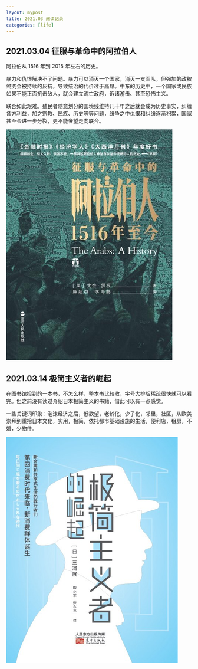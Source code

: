 ```yaml
---
layout: mypost
title: 2021.03 阅读记录
categories: [life]
---
```


## 2021.03.04 征服与革命中的阿拉伯人

阿拉伯从 1516 年到 2015 年左右的历史。

暴力和仇恨解决不了问题。暴力可以消灭一个国家，消灭一支军队，但强加的政权终究会被持续的反抗，导致统治的代价过于高昂。中东的历史中，一个国家或民族如果不能正面抗击敌人，就会建立流亡政府，诉诸游击、甚至恐怖主义。

联合如此艰难。殖民者随意划分的国境线维持几十年之后就会成为历史事实，纠缠各方利益，加之宗教、民族、历史等等问题，纷争之中仇恨和纠纷逐渐积累，国家甚至会进一步分裂，更不能奢望走向联合。

![](../posts/2021-03-01-douban/arabia.jpg)

## 2021.03.14 极简主义者的崛起

在图书馆捡到的一本书，不怎么样，整本书比较散，字号大排版稀疏很快就可以看完。但之前没有读过介绍日本极简主义的书籍，借此可以有一点感觉。

一些关键词印象：泡沫经济之后，低欲望，老龄化，少子化，邻里，社区，从欧美崇拜到重拾日本文化，实用，极简，依托都市基础设施的生活，便利店，租房，不婚，少物件。

![](../posts/2021-03-01-douban/minimalist.jpg)